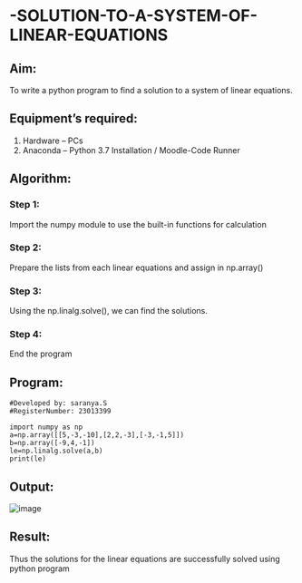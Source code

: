 # -SOLUTION-TO-A-SYSTEM-OF-LINEAR-EQUATIONS
## Aim:
To write a python program to find a solution to a system of linear equations.
## Equipment’s required:
1. 	Hardware – PCs
2. 	Anaconda – Python 3.7 Installation / Moodle-Code Runner
## Algorithm:
### Step 1: 
Import the numpy module to use the built-in functions for calculation
### Step 2: 
Prepare the lists from each linear equations and assign in np.array()
### Step 3: 
Using the np.linalg.solve(), we can find the solutions.
### Step 4: 
End the program
## Program:
```
#Developed by: saranya.S
#RegisterNumber: 23013399

import numpy as np
a=np.array([[5,-3,-10],[2,2,-3],[-3,-1,5]])
b=np.array([-9,4,-1])
le=np.linalg.solve(a,b)
print(le)

```

## Output:
![image](https://github.com/srisrisaranya/-SOLUTION-TO-A-SYSTEM-OF-LINEAR-EQUATIONS/assets/148516638/cc0be889-e9ca-4956-8904-622c60d09206)






## Result: 
Thus the solutions for the linear equations are successfully solved using python program

